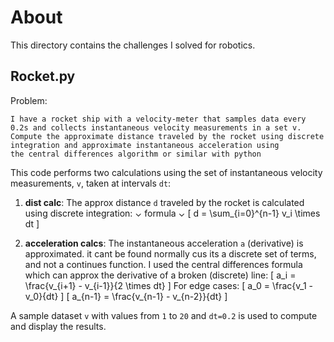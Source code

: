 # About

This directory contains the challenges I solved for robotics.

## Rocket.py

Problem: 
```
I have a rocket ship with a velocity-meter that samples data every 
0.2s and collects instantaneous velocity measurements in a set v. 
Compute the approximate distance traveled by the rocket using discrete 
integration and approximate instantaneous acceleration using 
the central differences algorithm or similar with python
```

This code performs two calculations using the set of instantaneous velocity measurements, `v`, taken at intervals `dt`:
1. **dist calc**: The approx distance `d` traveled by the rocket is calculated using discrete integration:
⌄ formula ⌄
\[ d = \sum_{i=0}^{n-1} v_i \times dt \]

1. **acceleration calcs**: The instantaneous acceleration `a` (derivative) is approximated. it cant be found normally cus its a discrete set of terms, and not a continues function. I used the central differences formula which can approx the derivative of a broken (discrete) line:
\[ a_i = \frac{v_{i+1} - v_{i-1}}{2 \times dt} \]
For edge cases:
\[ a_0 = \frac{v_1 - v_0}{dt} \]
\[ a_{n-1} = \frac{v_{n-1} - v_{n-2}}{dt} \]

A sample dataset `v` with values from `1` to `20` and `dt=0.2` is used to compute and display the results.
